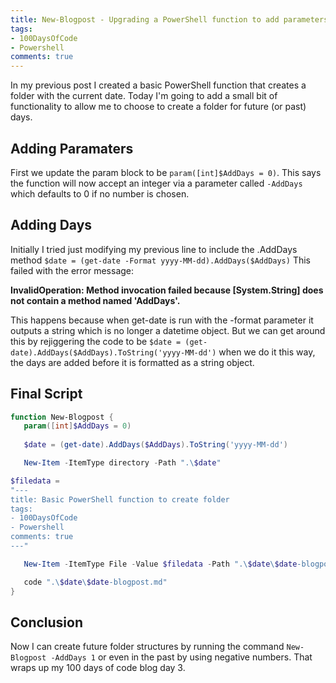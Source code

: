 ```yaml
---
title: New-Blogpost - Upgrading a PowerShell function to add parameters
tags:
- 100DaysOfCode
- Powershell
comments: true
---
```


In my previous post I created a basic PowerShell function that creates a folder with the current date.  Today I'm going to add a small bit of functionality to allow me to choose to create a folder for future (or past) days.

## Adding Paramaters

First we update the param block to be
`param([int]$AddDays = 0)`. This says the function will now accept an integer via a parameter called `-AddDays` which defaults to 0 if no number is chosen.

## Adding Days

Initially I tried just modifying my previous line to include the .AddDays method `$date = (get-date -Format yyyy-MM-dd).AddDays($AddDays)` This failed with the error message:

 **InvalidOperation: Method invocation failed because [System.String] does not contain a method named 'AddDays'.**

 This happens because when get-date is run with the -format parameter it outputs a string which is no longer a datetime object.  But we can get around this by rejiggering the code to be `$date = (get-date).AddDays($AddDays).ToString('yyyy-MM-dd')` when we do it this way, the days are added before it is formatted as a string object.

## Final Script

 ```powershell
function New-Blogpost {
    param([int]$AddDays = 0)
    
    $date = (get-date).AddDays($AddDays).ToString('yyyy-MM-dd')

    New-Item -ItemType directory -Path ".\$date"

$filedata = 
"---
title: Basic PowerShell function to create folder
tags:
- 100DaysOfCode
- Powershell
comments: true
---"

    New-Item -ItemType File -Value $filedata -Path ".\$date\$date-blogpost.md"

    code ".\$date\$date-blogpost.md"
}
 ```

## Conclusion

Now I can create future folder structures by running the command `New-Blogpost -AddDays 1` or even in the past by using negative numbers. That wraps up my 100 days of code blog day 3.
